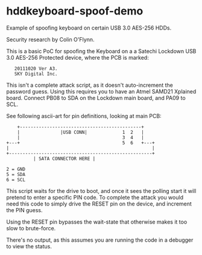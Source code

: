 # hddkeyboard-spoof-demo
Example of spoofing keyboard on certain USB 3.0 AES-256 HDDs.

Security research by Colin O'Flynn.

This is a basic PoC for spoofing the Keyboard on a a Satechi Lockdown USB 3.0 AES-256 Protected device, where
the PCB is marked:
	
	   20111020 Ver A3.
	   SKY Digital Inc.

This isn't a complete attack script, as it doesn't auto-increment the password guess. Using this requires you to have
an Atmel SAMD21 Xplained board. Connect PB08 to SDA on the Lockdown main board, and PA09 to SCL.
		
See following ascii-art for pin definitions, looking at main PCB:
		
	    +---------------------------------------------+
	    |               |USB CONN|             1  2   |
	    |                                      3  4   |
	+---+                                      5  6   +---+
	|                                                     |
	+-----------------------------------------------------+
	          | SATA CONNECTOR HERE |
			
   	2 = GND 
	5 = SDA
	6 = SCL

This script waits for the drive to boot, and once it sees the polling start it will pretend to enter
a specific PIN code. To complete the attack you would need this code to simply drive the RESET pin on the device, and
increment the PIN guess.
	
Using the RESET pin bypasses the wait-state that otherwise makes it too slow to brute-force.
	
There's no output, as this assumes you are running the code in a debugger to view the status.
